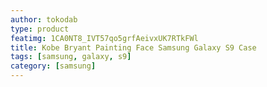 ```yaml
---
author: tokodab
type: product
featimg: 1CA0NT8_IVT57qo5grfAeivxUK7RTkFWl
title: Kobe Bryant Painting Face Samsung Galaxy S9 Case
tags: [samsung, galaxy, s9]
category: [samsung]
---
```

